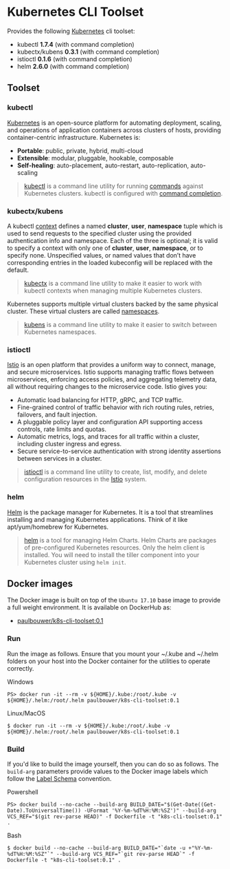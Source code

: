 # Kubernetes CLI Toolset

Provides the following [Kubernetes](https://kubernetes.io/) cli toolset:

- kubectl **1.7.4** (with command completion)
- kubectx/kubens **0.3.1** (with command completion)
- istioctl **0.1.6** (with command completion)
- helm **2.6.0** (with command completion)

## Toolset

### kubectl

[Kubernetes](https://kubernetes.io/docs/concepts/overview/what-is-kubernetes/) is an open-source platform for automating deployment, scaling, and operations of application containers across clusters of hosts, providing container-centric infrastructure. Kubernetes is:

- **Portable**: public, private, hybrid, multi-cloud
- **Extensible**: modular, pluggable, hookable, composable
- **Self-healing**: auto-placement, auto-restart, auto-replication, auto-scaling

> [kubectl](https://kubernetes.io/docs/user-guide/kubectl-overview/) is a command line utility for running [commands](https://kubernetes.io/docs/user-guide/kubectl/v1.7/) against Kubernetes clusters. kubectl is configured with [command completion](https://kubernetes.io/docs/tasks/tools/install-kubectl/#on-linux-using-bash).

### kubectx/kubens

A kubectl [context](https://kubernetes.io/docs/tasks/access-application-cluster/authenticate-across-clusters-kubeconfig/) defines a named **cluster**, **user**, **namespace** tuple which is used to send requests to the specified cluster using the provided authentication info and namespace. Each of the three is optional; it is valid to specify a context with only one of **cluster**, **user**, **namespace**, or to specify none. Unspecified values, or named values that don’t have corresponding entries in the loaded kubeconfig will be replaced with the default.

> [kubectx](https://github.com/ahmetb/kubectx) is a command line utility to make it easier to work with kubectl contexts when managing multiple Kubernetes clusters. 

Kubernetes supports multiple virtual clusters backed by the same physical cluster. These virtual clusters are called [namespaces](https://kubernetes.io/docs/concepts/overview/working-with-objects/namespaces/).

> [kubens](https://github.com/ahmetb/kubectx) is a command line utility to make it easier to switch between Kubernetes namespaces.

### istioctl

[Istio](https://istio.io) is an open platform that provides a uniform way to connect, manage, and secure microservices. Istio supports managing traffic flows between microservices, enforcing access policies, and aggregating telemetry data, all without requiring changes to the microservice code. Istio gives you:

- Automatic load balancing for HTTP, gRPC, and TCP traffic.
- Fine-grained control of traffic behavior with rich routing rules, retries, failovers, and fault injection.
- A pluggable policy layer and configuration API supporting access controls, rate limits and quotas.
- Automatic metrics, logs, and traces for all traffic within a cluster, including cluster ingress and egress.
- Secure service-to-service authentication with strong identity assertions between services in a cluster.

> [istioctl](https://istio.io/docs/reference/commands/istioctl.html) is a command line utility to create, list, modify, and delete configuration resources in the [Istio](https://istio.io/) system. 

### helm

[Helm](https://docs.helm.sh/) is the package manager for Kubernetes. It is a tool that streamlines installing and managing Kubernetes applications. Think of it like apt/yum/homebrew for Kubernetes. 

> [helm](https://github.com/kubernetes/helm) is a tool for managing Helm Charts. Helm Charts are packages of pre-configured Kubernetes resources. Only the helm client is installed. You will need to install the tiller component into your Kubernetes cluster using `helm init`.

## Docker images

The Docker image is built on top of the `Ubuntu 17.10` base image to provide a full weight environment. It is available on DockerHub as:

- [paulbouwer/k8s-cli-toolset:0.1](https://hub.docker.com/r/paulbouwer/k8s-cli-toolset/)

### Run

Run the image as follows. Ensure that you mount your ~/.kube and ~/.helm folders on your host into the Docker container for the utilities to operate correctly.

Windows
```
PS> docker run -it --rm -v ${HOME}/.kube:/root/.kube -v ${HOME}/.helm:/root/.helm paulbouwer/k8s-cli-toolset:0.1
```

Linux/MacOS
```
$ docker run -it --rm -v ${HOME}/.kube:/root/.kube -v ${HOME}/.helm:/root/.helm paulbouwer/k8s-cli-toolset:0.1
```

### Build

If you'd like to build the image yourself, then you can do so as follows. The `build-arg` parameters provide values to the Docker image labels which follow the [Label Schema](http://label-schema.org/rc1/) convention.

Powershell
```
PS> docker build --no-cache --build-arg BUILD_DATE="$(Get-Date((Get-Date).ToUniversalTime()) -UFormat '%Y-%m-%dT%H:%M:%SZ')" --build-arg VCS_REF="$(git rev-parse HEAD)" -f Dockerfile -t "k8s-cli-toolset:0.1" .
```

Bash
```
$ docker build --no-cache --build-arg BUILD_DATE="`date -u +"%Y-%m-%dT%H:%M:%SZ"`" --build-arg VCS_REF="`git rev-parse HEAD`" -f Dockerfile -t "k8s-cli-toolset:0.1" .
```